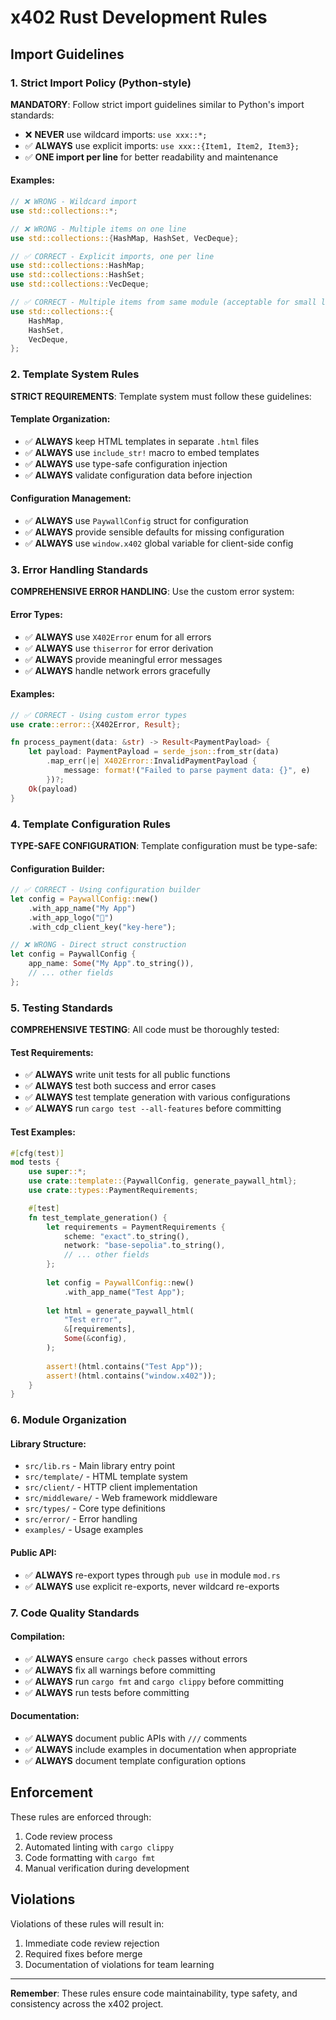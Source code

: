 # x402 Rust Development Rules

## Import Guidelines

### 1. Strict Import Policy (Python-style)

**MANDATORY**: Follow strict import guidelines similar to Python's import standards:

- ❌ **NEVER** use wildcard imports: `use xxx::*;`
- ✅ **ALWAYS** use explicit imports: `use xxx::{Item1, Item2, Item3};`
- ✅ **ONE import per line** for better readability and maintenance

#### Examples:

```rust
// ❌ WRONG - Wildcard import
use std::collections::*;

// ❌ WRONG - Multiple items on one line
use std::collections::{HashMap, HashSet, VecDeque};

// ✅ CORRECT - Explicit imports, one per line
use std::collections::HashMap;
use std::collections::HashSet;
use std::collections::VecDeque;

// ✅ CORRECT - Multiple items from same module (acceptable for small lists)
use std::collections::{
    HashMap,
    HashSet,
    VecDeque,
};
```

### 2. Template System Rules

**STRICT REQUIREMENTS**: Template system must follow these guidelines:

#### Template Organization:
- ✅ **ALWAYS** keep HTML templates in separate `.html` files
- ✅ **ALWAYS** use `include_str!` macro to embed templates
- ✅ **ALWAYS** use type-safe configuration injection
- ✅ **ALWAYS** validate configuration data before injection

#### Configuration Management:
- ✅ **ALWAYS** use `PaywallConfig` struct for configuration
- ✅ **ALWAYS** provide sensible defaults for missing configuration
- ✅ **ALWAYS** use `window.x402` global variable for client-side config

### 3. Error Handling Standards

**COMPREHENSIVE ERROR HANDLING**: Use the custom error system:

#### Error Types:
- ✅ **ALWAYS** use `X402Error` enum for all errors
- ✅ **ALWAYS** use `thiserror` for error derivation
- ✅ **ALWAYS** provide meaningful error messages
- ✅ **ALWAYS** handle network errors gracefully

#### Examples:

```rust
// ✅ CORRECT - Using custom error types
use crate::error::{X402Error, Result};

fn process_payment(data: &str) -> Result<PaymentPayload> {
    let payload: PaymentPayload = serde_json::from_str(data)
        .map_err(|e| X402Error::InvalidPaymentPayload { 
            message: format!("Failed to parse payment data: {}", e) 
        })?;
    Ok(payload)
}
```

### 4. Template Configuration Rules

**TYPE-SAFE CONFIGURATION**: Template configuration must be type-safe:

#### Configuration Builder:
```rust
// ✅ CORRECT - Using configuration builder
let config = PaywallConfig::new()
    .with_app_name("My App")
    .with_app_logo("🚀")
    .with_cdp_client_key("key-here");

// ❌ WRONG - Direct struct construction
let config = PaywallConfig {
    app_name: Some("My App".to_string()),
    // ... other fields
};
```

### 5. Testing Standards

**COMPREHENSIVE TESTING**: All code must be thoroughly tested:

#### Test Requirements:
- ✅ **ALWAYS** write unit tests for all public functions
- ✅ **ALWAYS** test both success and error cases
- ✅ **ALWAYS** test template generation with various configurations
- ✅ **ALWAYS** run `cargo test --all-features` before committing

#### Test Examples:

```rust
#[cfg(test)]
mod tests {
    use super::*;
    use crate::template::{PaywallConfig, generate_paywall_html};
    use crate::types::PaymentRequirements;

    #[test]
    fn test_template_generation() {
        let requirements = PaymentRequirements {
            scheme: "exact".to_string(),
            network: "base-sepolia".to_string(),
            // ... other fields
        };
        
        let config = PaywallConfig::new()
            .with_app_name("Test App");
            
        let html = generate_paywall_html(
            "Test error",
            &[requirements],
            Some(&config),
        );
        
        assert!(html.contains("Test App"));
        assert!(html.contains("window.x402"));
    }
}
```

### 6. Module Organization

#### Library Structure:
- `src/lib.rs` - Main library entry point
- `src/template/` - HTML template system
- `src/client/` - HTTP client implementation
- `src/middleware/` - Web framework middleware
- `src/types/` - Core type definitions
- `src/error/` - Error handling
- `examples/` - Usage examples

#### Public API:
- ✅ **ALWAYS** re-export types through `pub use` in module `mod.rs`
- ✅ **ALWAYS** use explicit re-exports, never wildcard re-exports

### 7. Code Quality Standards

#### Compilation:
- ✅ **ALWAYS** ensure `cargo check` passes without errors
- ✅ **ALWAYS** fix all warnings before committing
- ✅ **ALWAYS** run `cargo fmt` and `cargo clippy` before committing
- ✅ **ALWAYS** run tests before committing

#### Documentation:
- ✅ **ALWAYS** document public APIs with `///` comments
- ✅ **ALWAYS** include examples in documentation when appropriate
- ✅ **ALWAYS** document template configuration options

## Enforcement

These rules are enforced through:
1. Code review process
2. Automated linting with `cargo clippy`
3. Code formatting with `cargo fmt`
4. Manual verification during development

## Violations

Violations of these rules will result in:
1. Immediate code review rejection
2. Required fixes before merge
3. Documentation of violations for team learning

---

**Remember**: These rules ensure code maintainability, type safety, and consistency across the x402 project.
